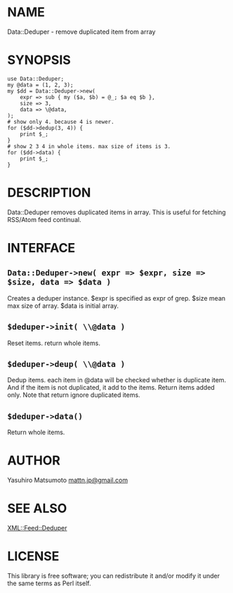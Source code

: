 # NAME

Data::Deduper - remove duplicated item from array

# SYNOPSIS

    use Data::Deduper;
    my @data = (1, 2, 3);
    my $dd = Data::Deduper->new(
        expr => sub { my ($a, $b) = @_; $a eq $b },
        size => 3,
        data => \@data,
    );
    # show only 4. because 4 is newer.
    for ($dd->dedup(3, 4)) {
        print $_;
    }
    # show 2 3 4 in whole items. max size of items is 3.
    for ($dd->data) {
        print $_;
    }

# DESCRIPTION

Data::Deduper removes duplicated items in array. This is useful for fetching RSS/Atom feed continual.

# INTERFACE

## `Data::Deduper->new( expr => $expr, size => $size, data => $data )`

Creates a deduper instance.
$expr is specified as expr of grep. $size mean max size of array. $data is
initial array.

## `$deduper->init( \\@data )`

Reset items. return whole items.

## `$deduper->deup( \\@data )`

Dedup items. each item in @data will be checked whether is duplicate item. And if the item is not duplicated, it add to the items.
Return items added only. Note that return ignore duplicated items.

## `$deduper->data()`

Return whole items.

# AUTHOR

Yasuhiro Matsumoto <mattn.jp@gmail.com>

# SEE ALSO

[XML::Feed::Deduper](http://search.cpan.org/perldoc?XML::Feed::Deduper)

# LICENSE

This library is free software; you can redistribute it and/or modify
it under the same terms as Perl itself.
